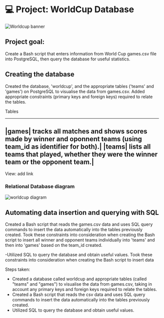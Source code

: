 # 💻 Project: WorldCup Database 

![Worldcup banner](https://user-images.githubusercontent.com/88495091/209214406-b8edaa34-cc50-4e5b-b5f6-1312d845f3a4.png)


## Project goal: 
Create a Bash script that enters information from World Cup games.csv file into PostgreSQL, then query the database for useful statistics.

## Creating the database

Created the database, 'worldcup', and the appropriate tables ('teams' and 'games') on PostgreSQL to visualise the data from games.csv.
Added appropriate constraints (primary keys and foreign keys) required to relate the tables.

Tables
_____________________________________________________________________________________________________________________
|games| tracks all matches and shows scores made by winner and oponnent teams (using team_id as identifier for both).|
|teams| lists all teams that played, whether they were the winner team or the opponent team.|
----------------------------------------------------------------------------------------------------------------------

View: add link

### Relational Database diagram
![worldcup diagram](https://user-images.githubusercontent.com/88495091/209214872-dd4c465a-c8db-48b6-87fd-92f73b932ebc.PNG)

## Automating data insertion and querying with SQL
Created a Bash script that reads the games.csv data and uses SQL query commands to insert the data automatically into the tables previously created.
Took these constraints into consideration when creating the Bash script to insert all winner and opponent teams individually into 'teams' and then into 'games' based on the team_id created.

-Utilized SQL to query the database and obtain useful values.
Took these constraints into consideration when creating the Bash script to insert data



Steps taken:
- Created a database called worldcup and appropriate tables (called "teams" and "games") to visualise the data from games.csv, taking in account any primary keys and foreign keys required to relate the tables.
- Created a Bash script that reads the csv data and uses SQL query commands to insert the data automatically into the tables previously created.
- Utilized SQL to query the database and obtain useful values.


